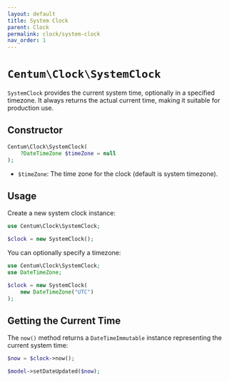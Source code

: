 ```yaml
---
layout: default
title: System Clock
parent: Clock
permalink: clock/system-clock
nav_order: 1
---
```




# `Centum\Clock\SystemClock`

`SystemClock` provides the current system time, optionally in a specified timezone.
It always returns the actual current time, making it suitable for production use.



## Constructor

```php
Centum\Clock\SystemClock(
    ?DateTimeZone $timeZone = null
);
```

- `$timeZone`: The time zone for the clock (default is system timezone).



## Usage

Create a new system clock instance:

```php
use Centum\Clock\SystemClock;

$clock = new SystemClock();
```

You can optionally specify a timezone:

```php
use Centum\Clock\SystemClock;
use DateTimeZone;

$clock = new SystemClock(
    new DateTimeZone("UTC")
);
```



## Getting the Current Time

The `now()` method returns a `DateTimeImmutable` instance representing the current system time:

```php
$now = $clock->now();

$model->setDateUpdated($now);
```
